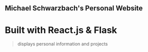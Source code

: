 ## Michael Schwarzbach's Personal Website
# Built with React.js & Flask

> displays personal information and projects
